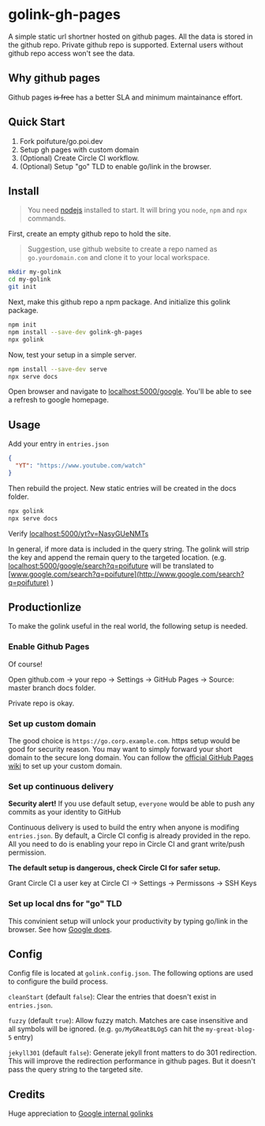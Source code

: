 # golink-gh-pages

A simple static url shortner hosted on github pages. All the data is stored in
the github repo. Private github repo is supported. External users without github
repo access won't see the data.

## Why github pages

Github pages ~~is free~~ has a better SLA and minimum maintainance effort.

## Quick Start

1. Fork poifuture/go.poi.dev
1. Setup gh pages with custom domain
1. (Optional) Create Circle CI workflow.
1. (Optional) Setup "go" TLD to enable go/link in the browser.

## Install

> You need [nodejs][nodejs] installed to start. It will bring you `node`, `npm`
> and `npx` commands.

First, create an empty github repo to hold the site.

> Suggestion, use github website to create a repo named as `go.yourdomain.com`
> and clone it to your local workspace.

```bash
mkdir my-golink
cd my-golink
git init
```

Next, make this github repo a npm package. And initialize this golink package.

```bash
npm init
npm install --save-dev golink-gh-pages
npx golink
```

Now, test your setup in a simple server.

```bash
npm install --save-dev serve
npx serve docs
```

Open browser and navigate to
[localhost:5000/google](http://localhost:5000/google). You'll be able to see a
refresh to google homepage.

## Usage

Add your entry in `entries.json`

```json
{
  "YT": "https://www.youtube.com/watch"
}
```

Then rebuild the project. New static entries will be created in the docs folder.

```bash
npx golink
npx serve docs
```

Verify [localhost:5000/yt?v=NasyGUeNMTs](http://localhost:5000/yt?v=NasyGUeNMTs)

In general, if more data is included in the query string. The golink will strip
the key and append the remain query to the targeted location. (e.g.
[localhost:5000/google/search?q=poifuture](http://localhost:5000/google/search?q=poifuture)
will be translated to
[www.google.com/search?q=poifuture](http://www.google.com/search?q=poifuture) )

## Productionlize

To make the golink useful in the real world, the following setup is needed.

### Enable Github Pages

Of course!

Open github.com -> your repo -> Settings -> GitHub Pages -> Source: master
branch docs folder.

Private repo is okay.

### Set up custom domain

The good choice is `https://go.corp.example.com`. https setup would be good for
security reason. You may want to simply forward your short domain to the secure
long domain. You can follow the
[official GitHub Pages wiki](https://help.github.com/en/articles/using-a-custom-domain-with-github-pages)
to set up your custom domain.

### Set up continuous delivery

**Security alert!** If you use default setup, `everyone` would be able to push
any commits as your identity to GitHub

Continuous delivery is used to build the entry when anyone is modifing
`entries.json`. By default, a Circle CI config is already provided in the repo.
All you need to do is enabling your repo in Circle CI and grant write/push
permission.

**The default setup is dangerous, check Circle CI for safer setup.**

Grant Circle CI a user key at Circle CI -> Settings -> Permissons -> SSH Keys

### Set up local dns for "go" TLD

This convinient setup will unlock your productivity by typing go/link in the
browser. See how [Google does][history].

## Config

Config file is located at `golink.config.json`. The following options are used
to configure the build process.

`cleanStart` (default `false`): Clear the entries that doesn't exist in
`entries.json`.

`fuzzy` (default `true`): Allow fuzzy match. Matches are case insensitive and
all symbols will be ignored. (e.g. `go/MyGReatBLOg5` can hit the
`my-great-blog-5` entry)

`jekyll301` (default `false`): Generate jekyll front matters to do 301
redirection. This will improve the redirection performance in github pages. But
it doesn't pass the query string to the targeted site.

## Credits

Huge appreciation to [Google internal golinks][history]

[nodejs]: https://nodejs.org/
[history]:
  https://medium.com/@golinks/the-full-history-of-go-links-and-the-golink-system-cbc6d2c8bb3
